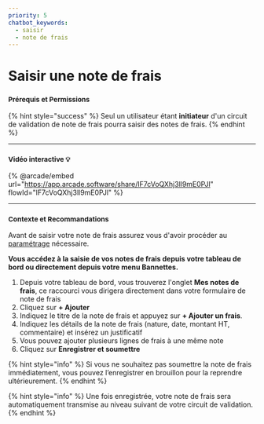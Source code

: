 ```yaml
---
priority: 5
chatbot_keywords: 
  - saisir
  - note de frais
---
```


# Saisir une note de frais

### <sup>**Prérequis et Permissions**</sup>

{% hint style="success" %}
Seul un utilisateur étant **initiateur** d'un circuit de validation de note de frais pourra saisir des notes de frais.
{% endhint %}

***

### <sup>Vidéo interactive 💡</sup>

{% @arcade/embed url="https://app.arcade.software/share/lF7cVoQXhj3ll9mE0PJl" flowId="lF7cVoQXhj3ll9mE0PJl" %}

***

### <sup>**Contexte et Recommandations**</sup>

Avant de saisir votre note de frais assurez vous d'avoir procéder au [paramétrage](parametrage-note-de-frais.md) nécessaire.

**Vous accédez à la saisie de vos notes de frais depuis votre tableau de bord ou directement depuis votre menu Bannettes.**

1. Depuis votre tableau de bord, vous trouverez l'onglet **Mes notes de frais**, ce raccourci vous dirigera directement dans votre formulaire de note de frais
2. Cliquez sur **+ Ajouter**
3. Indiquez le titre de la note de frais et appuyez sur **+ Ajouter un frais**.
4. Indiquez les détails de la note de frais (nature, date, montant HT, commentaire) et insérez un justificatif
5. Vous pouvez ajouter plusieurs lignes de frais à une même note
6. Cliquez sur **Enregistrer et soumettre**

{% hint style="info" %}
Si vous ne souhaitez pas soumettre la note de frais immédiatement, vous pouvez l’enregistrer en brouillon pour la reprendre ultérieurement.
{% endhint %}

{% hint style="info" %}
Une fois enregistrée, votre note de frais sera automatiquement transmise au niveau suivant de votre circuit de validation.
{% endhint %}
